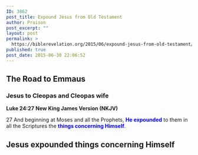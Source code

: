```yaml
---
ID: 3862
post_title: Expound Jesus from Old Testament
author: Praison
post_excerpt: ""
layout: post
permalink: >
  https://biblerevelation.org/2015/06/expound-jesus-from-old-testament/
published: true
post_date: 2015-06-30 22:06:52
---
```

<h2>The Road to Emmaus</h2>
<h3>Jesus to Cleopas and Cleopas wife</h3>
<strong>Luke 24:27</strong>
<strong> New King James Version (NKJV)</strong>

27 And beginning at Moses and all the Prophets, <span style="color: #0000ff;"><strong>He expounded</strong></span> to them in all the Scriptures the <span style="color: #0000ff;"><strong>things concerning Himself</strong></span>.
<h2>Jesus expounded things concerning Himself</h2>
<h3></h3>
&nbsp;